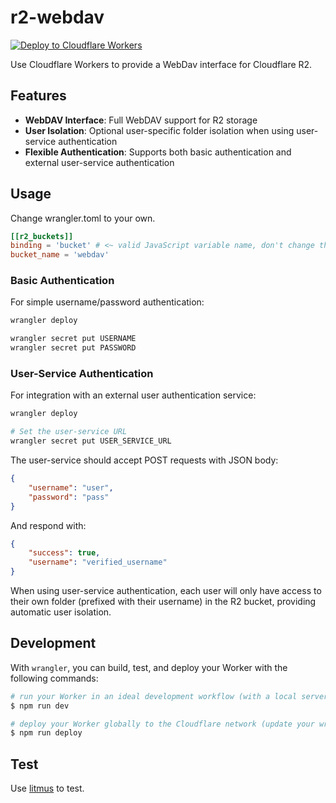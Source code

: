 # r2-webdav

[![Deploy to Cloudflare Workers](https://deploy.workers.cloudflare.com/button)](https://deploy.workers.cloudflare.com/?url=https://github.com/abersheeran/r2-webdav)

Use Cloudflare Workers to provide a WebDav interface for Cloudflare R2.

## Features

- **WebDAV Interface**: Full WebDAV support for R2 storage
- **User Isolation**: Optional user-specific folder isolation when using user-service authentication
- **Flexible Authentication**: Supports both basic authentication and external user-service authentication

## Usage

Change wrangler.toml to your own.

```toml
[[r2_buckets]]
binding = 'bucket' # <~ valid JavaScript variable name, don't change this
bucket_name = 'webdav'
```

### Basic Authentication

For simple username/password authentication:

```bash
wrangler deploy

wrangler secret put USERNAME
wrangler secret put PASSWORD
```

### User-Service Authentication

For integration with an external user authentication service:

```bash
wrangler deploy

# Set the user-service URL
wrangler secret put USER_SERVICE_URL
```

The user-service should accept POST requests with JSON body:

```json
{
	"username": "user",
	"password": "pass"
}
```

And respond with:

```json
{
	"success": true,
	"username": "verified_username"
}
```

When using user-service authentication, each user will only have access to their own folder (prefixed with their username) in the R2 bucket, providing automatic user isolation.

## Development

With `wrangler`, you can build, test, and deploy your Worker with the following commands:

```sh
# run your Worker in an ideal development workflow (with a local server, file watcher & more)
$ npm run dev

# deploy your Worker globally to the Cloudflare network (update your wrangler.toml file for configuration)
$ npm run deploy
```

## Test

Use [litmus](https://github.com/notroj/litmus) to test.
